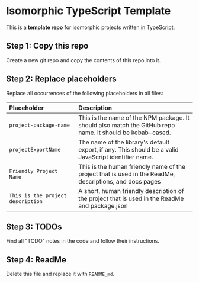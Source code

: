 Isomorphic TypeScript Template
===========================
This is a **template repo** for isomorphic projects written in TypeScript.



Step 1: Copy this repo
---------------------------------------------
Create a new git repo and copy the contents of this repo into it.



Step 2: Replace placeholders
---------------------------------------------
Replace all occurrences of the following placeholders in all files:

|Placeholder                        |Description
|:----------------------------------|:------------------------------------------------------------
|`project-package-name`             |This is the name of the NPM package. It should also match the GitHub repo name. It should be kebab-cased.
|`projectExportName`                |The name of the library's default export, if any.  This should be a valid JavaScript identifier name.
|`Friendly Project Name`            |This is the human friendly name of the project that is used in the ReadMe, descriptions, and docs pages
|`This is the project description`  |A short, human friendly description of the project that is used in the ReadMe and package.json



Step 3: TODOs
---------------------------------------------
Find all "TODO" notes in the code and follow their instructions.



Step 4: ReadMe
---------------------------------------------
Delete this file and replace it with `README_md`.
